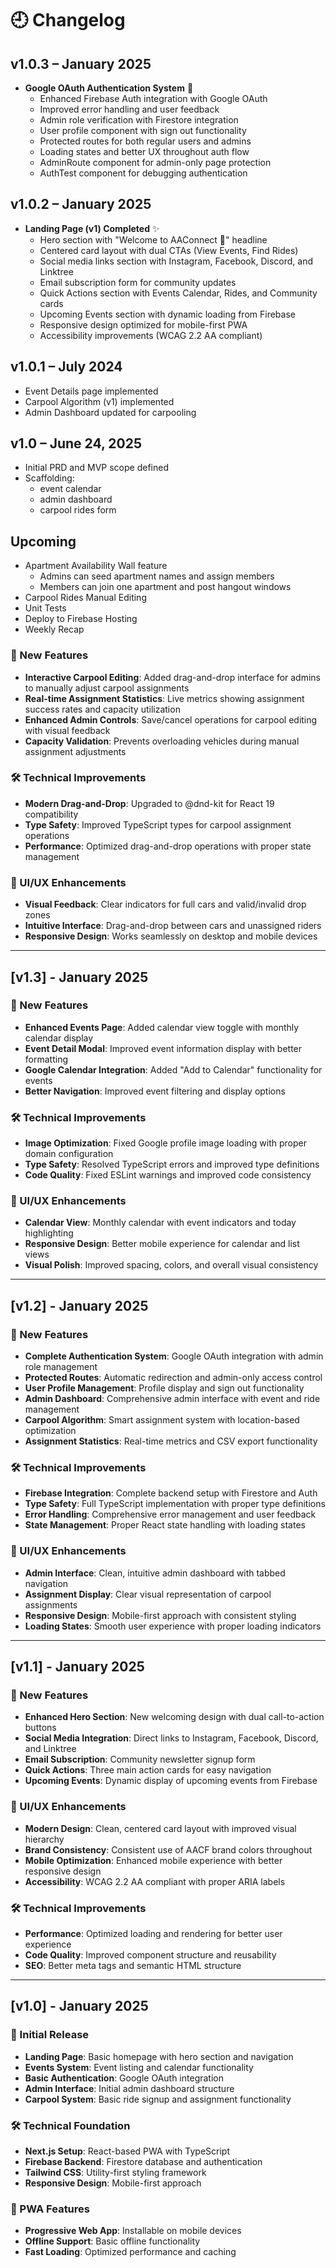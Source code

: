 # 🕘 Changelog

## v1.0.3 – January 2025
- **Google OAuth Authentication System** 🔐
  - Enhanced Firebase Auth integration with Google OAuth
  - Improved error handling and user feedback
  - Admin role verification with Firestore integration
  - User profile component with sign out functionality
  - Protected routes for both regular users and admins
  - Loading states and better UX throughout auth flow
  - AdminRoute component for admin-only page protection
  - AuthTest component for debugging authentication

## v1.0.2 – January 2025
- **Landing Page (v1) Completed** ✨
  - Hero section with "Welcome to AAConnect 👋" headline
  - Centered card layout with dual CTAs (View Events, Find Rides)
  - Social media links section with Instagram, Facebook, Discord, and Linktree
  - Email subscription form for community updates
  - Quick Actions section with Events Calendar, Rides, and Community cards
  - Upcoming Events section with dynamic loading from Firebase
  - Responsive design optimized for mobile-first PWA
  - Accessibility improvements (WCAG 2.2 AA compliant)

## v1.0.1 – July 2024
- Event Details page implemented
- Carpool Algorithm (v1) implemented
- Admin Dashboard updated for carpooling

## v1.0 – June 24, 2025
- Initial PRD and MVP scope defined
- Scaffolding:
    - event calendar
    - admin dashboard
    - carpool rides form

## Upcoming
- Apartment Availability Wall feature
  - Admins can seed apartment names and assign members
  - Members can join one apartment and post hangout windows
- Carpool Rides Manual Editing
- Unit Tests
- Deploy to Firebase Hosting
- Weekly Recap

### 🚀 New Features
- **Interactive Carpool Editing**: Added drag-and-drop interface for admins to manually adjust carpool assignments
- **Real-time Assignment Statistics**: Live metrics showing assignment success rates and capacity utilization
- **Enhanced Admin Controls**: Save/cancel operations for carpool editing with visual feedback
- **Capacity Validation**: Prevents overloading vehicles during manual assignment adjustments

### 🛠 Technical Improvements
- **Modern Drag-and-Drop**: Upgraded to @dnd-kit for React 19 compatibility
- **Type Safety**: Improved TypeScript types for carpool assignment operations
- **Performance**: Optimized drag-and-drop operations with proper state management

### 🎨 UI/UX Enhancements
- **Visual Feedback**: Clear indicators for full cars and valid/invalid drop zones
- **Intuitive Interface**: Drag-and-drop between cars and unassigned riders
- **Responsive Design**: Works seamlessly on desktop and mobile devices

---

## [v1.3] - January 2025

### 🚀 New Features
- **Enhanced Events Page**: Added calendar view toggle with monthly calendar display
- **Event Detail Modal**: Improved event information display with better formatting
- **Google Calendar Integration**: Added "Add to Calendar" functionality for events
- **Better Navigation**: Improved event filtering and display options

### 🛠 Technical Improvements
- **Image Optimization**: Fixed Google profile image loading with proper domain configuration
- **Type Safety**: Resolved TypeScript errors and improved type definitions
- **Code Quality**: Fixed ESLint warnings and improved code consistency

### 🎨 UI/UX Enhancements
- **Calendar View**: Monthly calendar with event indicators and today highlighting
- **Responsive Design**: Better mobile experience for calendar and list views
- **Visual Polish**: Improved spacing, colors, and overall visual consistency

---

## [v1.2] - January 2025

### 🚀 New Features
- **Complete Authentication System**: Google OAuth integration with admin role management
- **Protected Routes**: Automatic redirection and admin-only access control
- **User Profile Management**: Profile display and sign out functionality
- **Admin Dashboard**: Comprehensive admin interface with event and ride management
- **Carpool Algorithm**: Smart assignment system with location-based optimization
- **Assignment Statistics**: Real-time metrics and CSV export functionality

### 🛠 Technical Improvements
- **Firebase Integration**: Complete backend setup with Firestore and Auth
- **Type Safety**: Full TypeScript implementation with proper type definitions
- **Error Handling**: Comprehensive error management and user feedback
- **State Management**: Proper React state handling with loading states

### 🎨 UI/UX Enhancements
- **Admin Interface**: Clean, intuitive admin dashboard with tabbed navigation
- **Assignment Display**: Clear visual representation of carpool assignments
- **Responsive Design**: Mobile-first approach with consistent styling
- **Loading States**: Smooth user experience with proper loading indicators

---

## [v1.1] - January 2025

### 🚀 New Features
- **Enhanced Hero Section**: New welcoming design with dual call-to-action buttons
- **Social Media Integration**: Direct links to Instagram, Facebook, Discord, and Linktree
- **Email Subscription**: Community newsletter signup form
- **Quick Actions**: Three main action cards for easy navigation
- **Upcoming Events**: Dynamic display of upcoming events from Firebase

### 🎨 UI/UX Enhancements
- **Modern Design**: Clean, centered card layout with improved visual hierarchy
- **Brand Consistency**: Consistent use of AACF brand colors throughout
- **Mobile Optimization**: Enhanced mobile experience with better responsive design
- **Accessibility**: WCAG 2.2 AA compliant with proper ARIA labels

### 🛠 Technical Improvements
- **Performance**: Optimized loading and rendering for better user experience
- **Code Quality**: Improved component structure and reusability
- **SEO**: Better meta tags and semantic HTML structure

---

## [v1.0] - January 2025

### 🚀 Initial Release
- **Landing Page**: Basic homepage with hero section and navigation
- **Events System**: Event listing and calendar functionality
- **Basic Authentication**: Google OAuth integration
- **Admin Interface**: Initial admin dashboard structure
- **Carpool System**: Basic ride signup and assignment functionality

### 🛠 Technical Foundation
- **Next.js Setup**: React-based PWA with TypeScript
- **Firebase Backend**: Firestore database and authentication
- **Tailwind CSS**: Utility-first styling framework
- **Responsive Design**: Mobile-first approach

### 📱 PWA Features
- **Progressive Web App**: Installable on mobile devices
- **Offline Support**: Basic offline functionality
- **Fast Loading**: Optimized performance and caching
